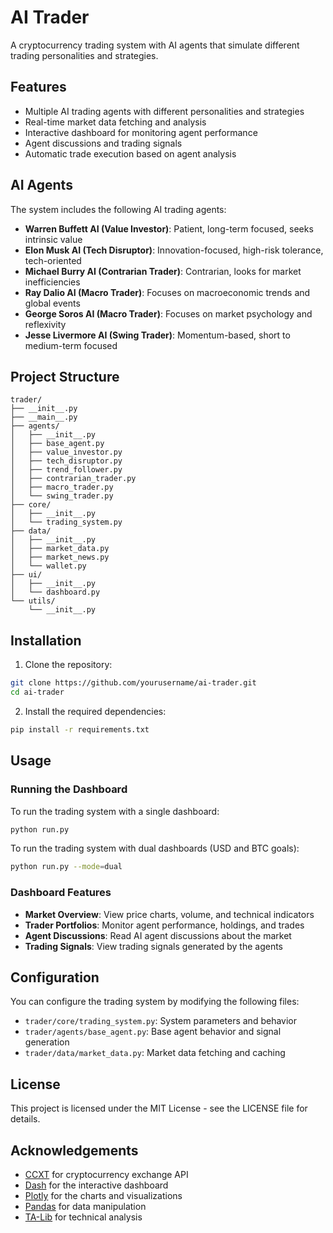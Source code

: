 # AI Trader

A cryptocurrency trading system with AI agents that simulate different trading personalities and strategies.

## Features

- Multiple AI trading agents with different personalities and strategies
- Real-time market data fetching and analysis
- Interactive dashboard for monitoring agent performance
- Agent discussions and trading signals
- Automatic trade execution based on agent analysis

## AI Agents

The system includes the following AI trading agents:

- **Warren Buffett AI (Value Investor)**: Patient, long-term focused, seeks intrinsic value
- **Elon Musk AI (Tech Disruptor)**: Innovation-focused, high-risk tolerance, tech-oriented
- **Michael Burry AI (Contrarian Trader)**: Contrarian, looks for market inefficiencies
- **Ray Dalio AI (Macro Trader)**: Focuses on macroeconomic trends and global events
- **George Soros AI (Macro Trader)**: Focuses on market psychology and reflexivity
- **Jesse Livermore AI (Swing Trader)**: Momentum-based, short to medium-term focused

## Project Structure

```
trader/
├── __init__.py
├── __main__.py
├── agents/
│   ├── __init__.py
│   ├── base_agent.py
│   ├── value_investor.py
│   ├── tech_disruptor.py
│   ├── trend_follower.py
│   ├── contrarian_trader.py
│   ├── macro_trader.py
│   └── swing_trader.py
├── core/
│   ├── __init__.py
│   └── trading_system.py
├── data/
│   ├── __init__.py
│   ├── market_data.py
│   ├── market_news.py
│   └── wallet.py
├── ui/
│   ├── __init__.py
│   └── dashboard.py
└── utils/
    └── __init__.py
```

## Installation

1. Clone the repository:
```bash
git clone https://github.com/yourusername/ai-trader.git
cd ai-trader
```

2. Install the required dependencies:
```bash
pip install -r requirements.txt
```

## Usage

### Running the Dashboard

To run the trading system with a single dashboard:

```bash
python run.py
```

To run the trading system with dual dashboards (USD and BTC goals):

```bash
python run.py --mode=dual
```

### Dashboard Features

- **Market Overview**: View price charts, volume, and technical indicators
- **Trader Portfolios**: Monitor agent performance, holdings, and trades
- **Agent Discussions**: Read AI agent discussions about the market
- **Trading Signals**: View trading signals generated by the agents

## Configuration

You can configure the trading system by modifying the following files:

- `trader/core/trading_system.py`: System parameters and behavior
- `trader/agents/base_agent.py`: Base agent behavior and signal generation
- `trader/data/market_data.py`: Market data fetching and caching

## License

This project is licensed under the MIT License - see the LICENSE file for details.

## Acknowledgements

- [CCXT](https://github.com/ccxt/ccxt) for cryptocurrency exchange API
- [Dash](https://dash.plotly.com/) for the interactive dashboard
- [Plotly](https://plotly.com/) for the charts and visualizations
- [Pandas](https://pandas.pydata.org/) for data manipulation
- [TA-Lib](https://github.com/mrjbq7/ta-lib) for technical analysis 